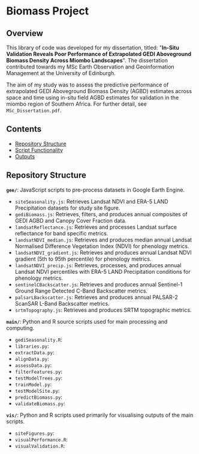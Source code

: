 # Biomass Project

## Overview

This library of code was developed for my dissertation, titled: "**In-Situ Validation Reveals Poor Performance of Extrapolated GEDI Aboveground Biomass Density Across Miombo Landscapes**". The dissertation contributed towards my MSc Earth Observation and Geoinformation Management at the University of Edinburgh.

The aim of my study was to assess the predictive performance of extrapolated GEDI Aboveground Biomass Density (AGBD) estimates across space and time using in-situ field AGBD estimates for validation in the miombo region of Southern Africa. For further detail, see `MSc_Dissertation.pdf`.

## Contents
- [Repository Structure](#Repository-Structure)
- [Script Functionality](#Script-Functionality)
- [Outputs](#Outputs)

## Repository Structure

**`gee/`**: JavaScript scripts to pre-process datasets in Google Earth Engine.

- `siteSeasonality.js`: Retrieves Landsat NDVI and ERA-5 LAND Precipitation datasets for study site figure.
- `gediBiomass.js`: Retrieves, filters, and produces annual composites of GEDI AGBD and Canopy Cover Fraction data.
- `landsatReflectance.js`: Retrieves and processes Landsat surface reflectance for band specific metrics.
- `landsatNDVI_median.js`: Retrieves and produces median annual Landsat Normalised Difference Vegetation Index (NDVI) for phenology metrics.
- `landsatNDVI_gradient.js`: Retrieves and produces annual Landsat NDVI gradient (5th to 95th percentile) for phenology metrics.
- `landsatNDVI_precip.js`: Retrieves, processes, and produces annual Landsat NDVI percentiles with ERA-5 LAND Precipitation conditions for phenology metrics.
- `sentinelCBackscatter.js`: Retrieves and produces annual Sentinel-1 Ground Range Detected C-Band Backscatter metrics.
- `palsarLBackscatter.js`: Retrieves and produces annual PALSAR-2 ScanSAR L-Band Backscatter metrics.
- `srtmTopography.js`: Retrieves and produces SRTM topographic metrics.
  
**`main/`**: Python and R source scripts used for main processing and computing. 

- `gediSeasonality.R`:
- `libraries.py`:
- `extractData.py`:
- `alignData.py`:
- `assessData.py`:
- `filterFeatures.py`:
- `testModelTrees.py`:
- `trainModel.py`:
- `testModelSite.py`:
- `predictBiomass.py`:
- `validateBiomass.py`:

**`vis/`**: Python and R scripts used primarily for visualising outputs of the main scripts.

- `siteFigures.py`:
- `visualPerformance.R`:
- `visualValidation.R`:


